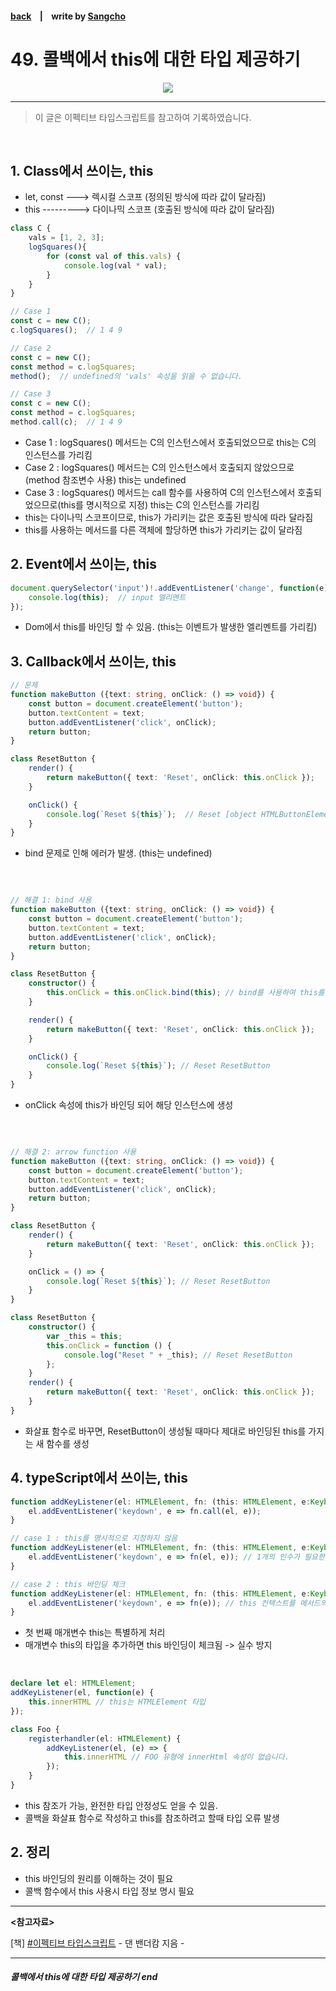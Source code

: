 #### [back](../../../README.md) &nbsp;&nbsp; | &nbsp;&nbsp; write by [Sangcho](sangcho)

# 49. 콜백에서 this에 대한 타입 제공하기

<p align="center" style="width:500px; margin: 0 auto">
    <img src="../../image/main.png">
</p>

---

> 이 글은 이펙티브 타입스크립트를 참고하여 기록하였습니다.

<br>

## 1. Class에서 쓰이는, this

- let, const ---> 렉시컬 스코프 (정의된 방식에 따라 값이 달라짐)
- this ---------> 다이나믹 스코프 (호출된 방식에 따라 값이 달라짐)

```typescript
class C {
    vals = [1, 2, 3];
    logSquares(){
        for (const val of this.vals) {
            console.log(val * val);
        }
    }
}

// Case 1
const c = new C();
c.logSquares();  // 1 4 9

// Case 2
const c = new C();
const method = c.logSquares;
method();  // undefined의 'vals' 속성을 읽을 수 없습니다.

// Case 3
const c = new C();
const method = c.logSquares;
method.call(c);  // 1 4 9
```
- Case 1 : logSquares() 메서드는 C의 인스턴스에서 호출되었으므로 this는 C의 인스턴스를 가리킴
- Case 2 : logSquares() 메서드는 C의 인스턴스에서 호출되지 않았으므로(method 참조변수 사용) this는 undefined
- Case 3 : logSquares() 메서드는 call 함수를 사용하여 C의 인스턴스에서 호출되었으므로(this를 명시적으로 지정) this는 C의 인스턴스를 가리킴
- this는 다이나믹 스코프이므로, this가 가리키는 값은 호출된 방식에 따라 달라짐
- this를 사용하는 메서드를 다른 객체에 할당하면 this가 가리키는 값이 달라짐

## 2. Event에서 쓰이는, this

```typescript
document.querySelector('input')!.addEventListener('change', function(e){
    console.log(this);  // input 엘리멘트 
});
```

- Dom에서 this를 바인딩 할 수 있음. (this는 이벤트가 발생한 엘리멘트를 가리킴)

## 3. Callback에서 쓰이는, this

```typescript
// 문제
function makeButton ({text: string, onClick: () => void}) {
    const button = document.createElement('button');
    button.textContent = text;
    button.addEventListener('click', onClick);
    return button;
}

class ResetButton {
    render() {
        return makeButton({ text: 'Reset', onClick: this.onClick });
    }

    onClick() {
        console.log(`Reset ${this}`);  // Reset [object HTMLButtonElement]
    }
}
```

- bind 문제로 인해 에러가 발생. (this는 undefined)

<br/>

```typescript

// 해결 1: bind 사용
function makeButton ({text: string, onClick: () => void}) {
    const button = document.createElement('button');
    button.textContent = text;
    button.addEventListener('click', onClick);
    return button;
}

class ResetButton {
    constructor() {
        this.onClick = this.onClick.bind(this); // bind를 사용하여 this를 바인딩
    }

    render() {
        return makeButton({ text: 'Reset', onClick: this.onClick });
    }

    onClick() {
        console.log(`Reset ${this}`); // Reset ResetButton
    }
}
```
- onClick 속성에 this가 바인딩 되어 해당 인스턴스에 생성

<br/>

```typescript

// 해결 2: arrow function 사용
function makeButton ({text: string, onClick: () => void}) {
    const button = document.createElement('button');
    button.textContent = text;
    button.addEventListener('click', onClick);
    return button;
}

class ResetButton {
    render() {
        return makeButton({ text: 'Reset', onClick: this.onClick });
    }

    onClick = () => {
        console.log(`Reset ${this}`); // Reset ResetButton
    }
}

class ResetButton {
    constructor() {
        var _this = this;
        this.onClick = function () {
            console.log("Reset " + _this); // Reset ResetButton
        };
    }
    render() {
        return makeButton({ text: 'Reset', onClick: this.onClick });
    }
}
```

- 화살표 함수로 바꾸면, ResetButton이 생성될 때마다 제대로 바인딩된 this를 가지는 새 함수를 생성

## 4. typeScript에서 쓰이는, this

```typescript
function addKeyListener(el: HTMLElement, fn: (this: HTMLElement, e:KeyboardEvent) => void) {
    el.addEventListener('keydown', e => fn.call(el, e));
}

// case 1 : this를 명시적으로 지정하지 않음
function addKeyListener(el: HTMLElement, fn: (this: HTMLElement, e:KeyboardEvent) => void) {
    el.addEventListener('keydown', e => fn(el, e)); // 1개의 인수가 필요한데 2개를 가져왔습니다.
}

// case 2 : this 바인딩 체크
function addKeyListener(el: HTMLElement, fn: (this: HTMLElement, e:KeyboardEvent) => void) {
    el.addEventListener('keydown', e => fn(e)); // this 컨텍스트를 메서드의 HTMLElement 형식 this에 할당할 수 없습니다.
}
```

- 첫 번째 매개변수 this는 특별하게 처리
- 매개변수 this의 타입을 추가하면 this 바인딩이 체크됨 -> 실수 방지

<br/>

```typescript
declare let el: HTMLElement;
addKeyListener(el, function(e) {
    this.innerHTML // this는 HTMLElement 타입
});

class Foo {
    registerhandler(el: HTMLElement) {
        addKeyListener(el, (e) => {
            this.innerHTML // FOO 유형에 innerHtml 속성이 없습니다.
        });
    }
}
```
- this 참조가 가능, 완전한 타입 안정성도 얻을 수 있음.
- 콜백을 화살표 함수로 작성하고 this를 참조하려고 할때 타입 오류 발생

## 2. 정리

- this 바인딩의 원리를 이해하는 것이 필요
- 콜백 함수에서 this 사용시 타입 정보 명시 필요

---

<strong><참고자료></strong>

[책] [#이펙티브 타입스크립트][effective-typescript] - 댄 밴더캄 지음 -

---

##### 콜백에서 this에 대한 타입 제공하기 end

[effective-typescript]: https://www.aladin.co.kr/shop/wproduct.aspx?ItemId=273193135&start=slayer
[sangcho]: https://github.com/SangchoKim
[taeHyen]: https://github.com/rlaxogus0517
[kangHyen]: https://github.com/bebekh1216
[sumin]: https://github.com/ttumzzi